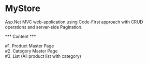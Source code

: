 # MyStore
Asp.Net MVC web-application using Code-First approach with CRUD operations and server-side Pagination.

*** Content ***

#1. Product Master Page        
#2. Category Master Page        
#3. List (All product list with category)
